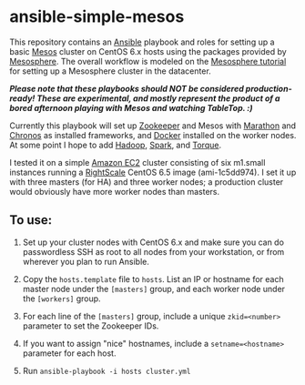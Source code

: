 ansible-simple-mesos
====================

This repository contains an 
[Ansible](http://www.ansible.com) playbook and roles for setting up a basic 
[Mesos](https://mesos.apache.org/)
cluster on CentOS 6.x hosts using the packages provided by
[Mesosphere](http://www.mesosphere.com). The overall workflow is modeled on the
[Mesosphere tutorial](http://mesosphere.com/docs/getting-started/datacenter/install/)
for setting up a Mesosphere cluster in the datacenter.

***Please note that these playbooks should NOT be considered production-ready!
These are experimental, and mostly represent the product of a bored afternoon
playing with Mesos and watching TableTop. :)***

Currently this playbook will set up 
[Zookeeper](https://zookeeper.apache.org/) and Mesos with 
[Marathon](https://github.com/mesosphere/marathon) and
[Chronos](https://github.com/airbnb/chronos) as installed frameworks, and
[Docker](https://www.docker.com/) installed on the worker nodes. At some point
I hope to add [Hadoop](https://github.com/mesos/hadoop),
[Spark](https://github.com/mesos/spark), and
[Torque](https://mesos.apache.org/documentation/running-torque-or-mpi-on-mesos/).

I tested it on a simple [Amazon EC2](http://aws.amazon.com/) cluster consisting
of six m1.small instances running a [RightScale](http://www.rightscale.com/) 
CentOS 6.5 image (ami-1c5dd974). I set it up with three masters (for HA) and three
worker nodes; a production cluster would obviously have more worker nodes than masters.

To use:
-------

1. Set up your cluster nodes with CentOS 6.x and make sure you can do passwordless
   SSH as root to all nodes from your workstation, or from wherever you plan to run Ansible.

2. Copy the `hosts.template` file to `hosts`. List an IP or hostname for each master
   node under the `[masters]` group, and each worker node under the `[workers]` group.

3. For each line of the `[masters]` group, include a unique `zkid=<number>` parameter
   to set the Zookeeper IDs.

4. If you want to assign "nice" hostnames, include a `setname=<hostname>` parameter
   for each host.

5. Run `ansible-playbook -i hosts cluster.yml`
